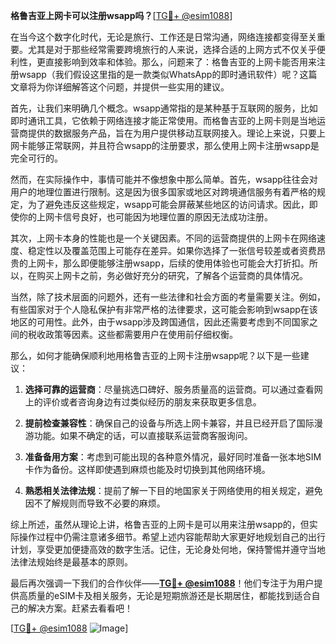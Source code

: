 **格鲁吉亚上网卡可以注册wsapp吗？**[[TG💪+ @esim1088](https://t.me/s/esim1088)]

在当今这个数字化时代，无论是旅行、工作还是日常沟通，网络连接都变得至关重要。尤其是对于那些经常需要跨境旅行的人来说，选择合适的上网方式不仅关乎便利性，更直接影响到效率和体验。那么，问题来了：格鲁吉亚的上网卡能否用来注册wsapp（我们假设这里指的是一款类似WhatsApp的即时通讯软件）呢？这篇文章将为你详细解答这个问题，并提供一些实用的建议。

首先，让我们来明确几个概念。wsapp通常指的是某种基于互联网的服务，比如即时通讯工具，它依赖于网络连接才能正常使用。而格鲁吉亚的上网卡则是当地运营商提供的数据服务产品，旨在为用户提供移动互联网接入。理论上来说，只要上网卡能够正常联网，并且符合wsapp的注册要求，那么使用上网卡注册wsapp是完全可行的。

然而，在实际操作中，事情可能并不像想象中那么简单。首先，wsapp往往会对用户的地理位置进行限制。这是因为很多国家或地区对跨境通信服务有着严格的规定，为了避免违反这些规定，wsapp可能会屏蔽某些地区的访问请求。因此，即使你的上网卡信号良好，也可能因为地理位置的原因无法成功注册。

其次，上网卡本身的性能也是一个关键因素。不同的运营商提供的上网卡在网络速度、稳定性以及覆盖范围上可能存在差异。如果你选择了一张信号较差或者资费昂贵的上网卡，那么即便能够注册wsapp，后续的使用体验也可能会大打折扣。所以，在购买上网卡之前，务必做好充分的研究，了解各个运营商的具体情况。

当然，除了技术层面的问题外，还有一些法律和社会方面的考量需要关注。例如，有些国家对于个人隐私保护有非常严格的法律要求，这可能会影响到wsapp在该地区的可用性。此外，由于wsapp涉及跨国通信，因此还需要考虑到不同国家之间的税收政策等因素。这些都需要用户在使用前仔细权衡。

那么，如何才能确保顺利地用格鲁吉亚的上网卡注册wsapp呢？以下是一些建议：

1. **选择可靠的运营商**：尽量挑选口碑好、服务质量高的运营商。可以通过查看网上的评价或者咨询身边有过类似经历的朋友来获取更多信息。

2. **提前检查兼容性**：确保自己的设备与所选上网卡兼容，并且已经开启了国际漫游功能。如果不确定的话，可以直接联系运营商客服询问。

3. **准备备用方案**：考虑到可能出现的各种意外情况，最好同时准备一张本地SIM卡作为备份。这样即使遇到麻烦也能及时切换到其他网络环境。

4. **熟悉相关法律法规**：提前了解一下目的地国家关于网络使用的相关规定，避免因不了解规则而导致不必要的麻烦。

综上所述，虽然从理论上讲，格鲁吉亚的上网卡是可以用来注册wsapp的，但实际操作过程中仍需注意诸多细节。希望上述内容能帮助大家更好地规划自己的出行计划，享受更加便捷高效的数字生活。记住，无论身处何地，保持警惕并遵守当地法律法规始终是最基本的原则。

最后再次强调一下我们的合作伙伴——**[TG💪+ @esim1088](https://t.me/s/esim1088)**！他们专注于为用户提供高质量的eSIM卡及相关服务，无论是短期旅游还是长期居住，都能找到适合自己的解决方案。赶紧去看看吧！

[[TG💪+ @esim1088](https://t.me/s/esim1088) ![Image](https://i.postimg.cc/4NQfJmqS/Snipaste-2025-05-13-00-14-12.png)]